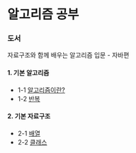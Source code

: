 # 알고리즘 공부

### 도서 
자료구조와 함께 배우는 알고리즘 입문 - 자바편 


#### 1. 기본 알고리즘
 * 1-1 [알고리즘이란?](https://github.com/Hjin-Y/study_algorithm/blob/main/study_algorithm_project/src/com/study/algorithm/chap01_basicAlgorithm/A_whatIsAnAlgorithm.java)
 * 1-2 [반복](https://github.com/Hjin-Y/study_algorithm/blob/main/study_algorithm_project/src/com/study/algorithm/chap01_basicAlgorithm/B_repetition.java)
#### 2. 기본 자료구조
 * 2-1 [배열](https://github.com/Hjin-Y/study_algorithm/blob/main/study_algorithm_project/src/com/study/algorithm/chap02_basicDataStructure/A_array.java)
 * 2-2 [클래스](https://github.com/Hjin-Y/study_algorithm/blob/main/study_algorithm_project/src/com/study/algorithm/chap02_basicDataStructure/B_class.java)
